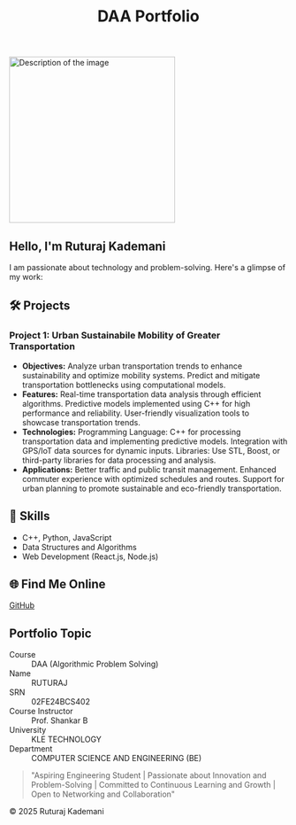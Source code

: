 <!DOCTYPE html>
<html lang="en">
<head>
    <meta charset="UTF-8">
    <meta name="viewport" content="width=device-width, initial-scale=1.0">
    <title>Ruturaj Kademani - Portfolio</title>
    <link rel="stylesheet" href="style.css">
</head>
<body>
    <header class="header">
        <h1>DAA Portfolio</h1>
    </header>
    <main>
        <img src="images/images.jpg" alt="Description of the image" width="300">
        <section class="about">
            <h2>Hello, I'm <span class="highlight">Ruturaj Kademani</span> </h2>
            <p>I am passionate about technology and problem-solving. Here's a glimpse of my work:</p>
        </section>
        <section class="projects">
            <h2>🛠️ Projects</h2>
            <div class="project-card">
                <h3>Project 1: Urban Sustainabile Mobility of Greater Transportation</h3>
                <ul>
                    <li><strong>Objectives:</strong> Analyze urban transportation trends to enhance sustainability and optimize mobility systems.
                                                    Predict and mitigate transportation bottlenecks using computational models.</li>
                    <li><strong>Features:</strong> Real-time transportation data analysis through efficient algorithms.
Predictive models implemented using C++ for high performance and reliability.
User-friendly visualization tools to showcase transportation trends.</li>
                    <li><strong>Technologies:</strong> Programming Language: C++ for processing transportation data and implementing predictive models.
Integration with GPS/IoT data sources for dynamic inputs.
Libraries: Use STL, Boost, or third-party libraries for data processing and analysis.</li>
                    <li><strong>Applications:</strong> Better traffic and public transit management.
Enhanced commuter experience with optimized schedules and routes.
Support for urban planning to promote sustainable and eco-friendly transportation.</li>
                </ul>
            </div>
        </section>
        <section class="skills">
            <h2>🚀 Skills</h2>
            <ul>
                <li>C++, Python, JavaScript</li>
                <li>Data Structures and Algorithms</li>
                <li>Web Development (React.js, Node.js)</li>
            </ul>
        </section>
        <section class="find-me">
            <h2>🌐 Find Me Online</h2>
            <p><a href="https://github.com/ruturajk731" target="_blank">GitHub</a></p>
        </section>
        <section class="details">
            <h2>Portfolio Topic</h2>
            <dl>
                <dt>Course</dt>
                <dd>DAA (Algorithmic Problem Solving)</dd>
                <dt>Name</dt>
                <dd>RUTURAJ </dd>
                <dt>SRN</dt>
                <dd>02FE24BCS402</dd>
                <dt>Course Instructor</dt>
                <dd>Prof. Shankar B</dd>
                <dt>University</dt>
                <dd>KLE TECHNOLOGY</dd>
                <dt>Department</dt>
                <dd>COMPUTER SCIENCE AND ENGINEERING (BE)</dd>
            </dl>
        </section>
        <blockquote>
            "Aspiring Engineering Student | Passionate about Innovation and Problem-Solving | Committed to Continuous Learning and Growth | Open to Networking and Collaboration"
        </blockquote>
    </main>
    <footer class="footer">
        <p>&copy; 2025 Ruturaj Kademani</p>
    </footer>
</body>
</html>
